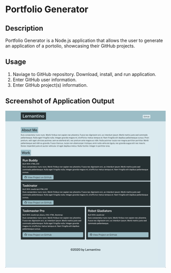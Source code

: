 # Portfolio Generator

## Description

Portfolio Generator is a Node.js application that allows the user to generate an application of a portolio, showcasing their GitHub projects.

## Usage

1. Naviage to GitHub repository. Download, install, and run application. 
2. Enter GitHub user information.
3. Enter GitHub project(s) information.

## Screenshot of Application Output

![Application Output](./assets/images/portfolio-generator-screenshot.jpg)